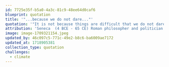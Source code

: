 ```yaml
---
id: 7725e35f-b5a0-4a3c-81c9-48ee64d0caf6
blueprint: quotation
title: '"...because we do not dare..."'
quotation: '"It is not because things are difficult that we do not dare, it is because we do not dare things are difficult."'
attribution: 'Seneca  (4 BCE - 65 CE) Roman philosopher and politician.'
image: image-1709321154.jpeg
updated_by: 46c097c5-771c-49e2-b8c6-ba6009ae7172
updated_at: 1718905381
collection_type: quotation
challenges:
  - climate
---
```

